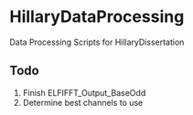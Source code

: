 # HillaryDataProcessing
Data Processing Scripts for HillaryDissertation

## Todo
1. Finish ELFIFFT_Output_BaseOdd
2. Determine best channels to use
